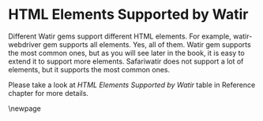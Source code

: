 # HTML Elements Supported by Watir

Different Watir gems support different HTML elements. For example, watir-webdriver gem supports all elements. Yes, all of them. Watir gem supports the most common ones, but as you will see later in the book, it is easy to extend it to support more elements. Safariwatir does not support a lot of elements, but it supports the most common ones.

Please take a look at *HTML Elements Supported by Watir* table in Reference chapter for more details.

\newpage

